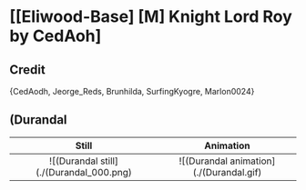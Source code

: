 # [\[Eliwood-Base\] \[M\] Knight Lord Roy by CedAoh]

## Credit

{CedAodh, Jeorge_Reds, Brunhilda, SurfingKyogre, Marlon0024}
	
## (Durandal

| Still | Animation |
| :---: | :-------: |
| ![(Durandal still](./(Durandal_000.png) | ![(Durandal animation](./(Durandal.gif) |
